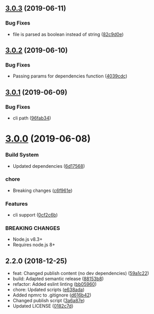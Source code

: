 ## [3.0.3](https://github.com/unlight/changed/compare/v3.0.2...v3.0.3) (2019-06-11)


### Bug Fixes

* file is parsed as boolean instead of string ([82c9d0e](https://github.com/unlight/changed/commit/82c9d0e))

## [3.0.2](https://github.com/unlight/changed/compare/v3.0.1...v3.0.2) (2019-06-10)


### Bug Fixes

* Passing params for dependencies function ([4039cdc](https://github.com/unlight/changed/commit/4039cdc))

## [3.0.1](https://github.com/unlight/changed/compare/v3.0.0...v3.0.1) (2019-06-09)


### Bug Fixes

* cli path ([96fab34](https://github.com/unlight/changed/commit/96fab34))

# [3.0.0](https://github.com/unlight/changed/compare/v2.2.0...v3.0.0) (2019-06-08)


### Build System

* Updated dependencies ([6d17568](https://github.com/unlight/changed/commit/6d17568))


### chore

* Breaking changes ([c6f961e](https://github.com/unlight/changed/commit/c6f961e))


### Features

* cli support ([0cf2c6b](https://github.com/unlight/changed/commit/0cf2c6b))


### BREAKING CHANGES

* Node.js v8.3+
* Requires node.js 8+

## 2.2.0 (2018-12-25)

* feat: Changed publish content (no dev dependencies) ([59a1c22](https://github.com/unlight/changed/commit/59a1c22))
* build: Adapted semantic release ([88153b8](https://github.com/unlight/changed/commit/88153b8))
* refactor: Added eslint linting ([bb05960](https://github.com/unlight/changed/commit/bb05960))
* chore: Updated scripts ([e638ada](https://github.com/unlight/changed/commit/e638ada))
* Added npmrc to .gitignore ([d616b42](https://github.com/unlight/changed/commit/d616b42))
* Changed publish script ([3a6a87e](https://github.com/unlight/changed/commit/3a6a87e))
* Updated LICENSE ([0182c7d](https://github.com/unlight/changed/commit/0182c7d))

